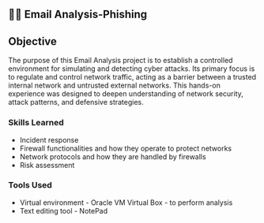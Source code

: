 <h2>👨‍💻 Email Analysis-Phishing</h2>

## Objective

The purpose of this Email Analysis project is to establish a controlled environment for simulating and detecting cyber attacks. Its primary focus is to regulate and control network traffic, acting as a barrier between a trusted internal network and untrusted external networks. This hands-on experience was designed to deepen understanding of network security, attack patterns, and defensive strategies.

### Skills Learned

- Incident response
- Firewall functionalities and how they operate to protect networks
- Network protocols and how they are handled by firewalls
- Risk assessment

### Tools Used

- Virtual environment - Oracle VM Virtual Box - to perform analysis
- Text editing tool - NotePad
